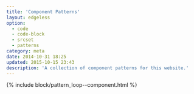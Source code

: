 ```yaml
---
title: 'Component Patterns'
layout: edgeless
option:
  - code
  - code-block
  - srcset
  - patterns
category: meta
date: 2014-10-31 18:25
updated: 2015-10-15 23:43
description: 'A collection of component patterns for this website.'
---
```


{% include block/pattern_loop--component.html %}
